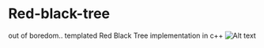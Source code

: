 # Red-black-tree
out of boredom.. templated Red Black Tree implementation in c++ 
![Alt text](http://scottlobdell.me/wp-content/uploads/2016/02/rb.jpg "Optional title")
